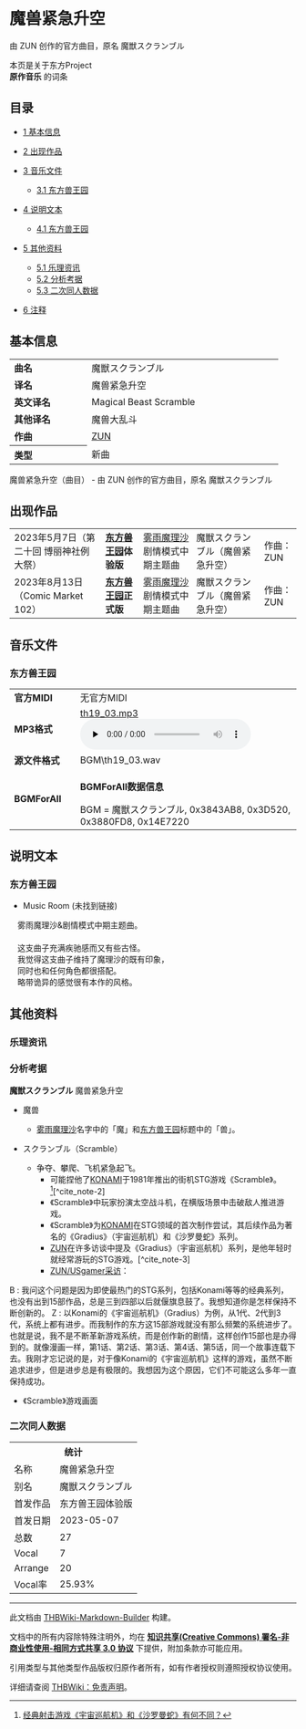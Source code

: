 # 魔兽紧急升空

<!-- source html: G:\repos\THBWiki-Markdown-Builder\THBWikiMarkdown\Temp\main\a\ac\ns0%3A%E9%AD%94%E5%85%BD%E7%B4%A7%E6%80%A5%E5%8D%87%E7%A9%BA.html -->

由 ZUN 创作的官方曲目，原名 魔獣スクランブル

本页是关于东方Project  
 **原作音乐** 的词条

## 目录

- [1 基本信息](#基本信息)
- [2 出现作品](#出现作品)
- [3 音乐文件](#音乐文件)

  - [3.1 东方兽王园](#东方兽王园)



- [4 说明文本](#说明文本)

  - [4.1 东方兽王园](#东方兽王园_2)



- [5 其他资料](#其他资料)

  - [5.1 乐理资讯](#乐理资讯)
  - [5.2 分析考据](#分析考据)
  - [5.3 二次同人数据](#二次同人数据)



- [6 注释](#注释)





## 基本信息

<table><tbody><tr><td style="width:120px"><b>曲名</b></td><td style="width:320px">魔獣スクランブル</td></tr><tr><td><b>译名</b></td><td>魔兽紧急升空</td></tr><tr><td><b>英文译名</b></td><td>Magical Beast Scramble</td></tr><tr><td><b>其他译名</b></td><td>魔兽大乱斗</td></tr><tr><td><b>作曲</b></td><td><a href="./ZUN.md" title="ZUN">ZUN</a></td></tr><tr><th style="text-align: left;"><b>类型</b></th><td>新曲</td></tr></tbody></table>

魔兽紧急升空（曲目） - 由 ZUN 创作的官方曲目，原名 魔獣スクランブル

## 出现作品

<table>
<tbody><tr><td>2023年5月7日（第二十回 博丽神社例大祭）</td><td><b><a href="./东方兽王园.md" title="东方兽王园">东方兽王园</a>体验版</b></td><td><a href="./雾雨魔理沙.md" title="雾雨魔理沙">雾雨魔理沙</a>剧情模式中期主题曲</td><td style="padding-left:5px;">魔獣スクランブル（魔兽紧急升空）</td><td style="padding-left:10px;">作曲：ZUN</td></tr>
<tr><td>2023年8月13日（Comic Market 102）</td><td><b><a href="./东方兽王园.md" title="东方兽王园">东方兽王园</a>正式版</b></td><td><a href="./雾雨魔理沙.md" title="雾雨魔理沙">雾雨魔理沙</a>剧情模式中期主题曲</td><td style="padding-left:5px;">魔獣スクランブル（魔兽紧急升空）</td><td style="padding-left:10px;">作曲：ZUN</td></tr>
</tbody></table>



## 音乐文件

### 东方兽王园

<table><tbody><tr class="mw-empty-elt"></tr><tr><td width="100"><b>官方MIDI</b></td><td>无官方MIDI</td></tr><tr><td><b>MP3格式</b></td><td><a href="./文件-th19_03.mp3.md" title="文件:th19 03.mp3">th19_03.mp3</a><br><audio src="https://upload.thwiki.cc/6/66/th19_03.mp3" loop="" controls="" preload="none"></audio></td></tr><tr><td><b>源文件格式</b></td><td>BGM\th19_03.wav</td></tr><tr><td><b>BGMForAll</b></td><td><div class="mw-collapsible mw-collapsed">
<p><b>BGMForAll数据信息</b>
</p>
<div class="mw-collapsible-content">BGM = 魔獣スクランブル, 0x3843AB8, 0x3D520, 0x3880FD8, 0x14E7220</div>
</div>
</td></tr></tbody></table>



## 说明文本

### 东方兽王园
- Music Room (未找到链接)

　雾雨魔理沙&amp;剧情模式中期主题曲。  
　  
　这支曲子充满疾驰感而又有些古怪。  
　我觉得这支曲子维持了魔理沙的既有印象，  
　同时也和任何角色都很搭配。  
　略带诡异的感觉很有本作的风格。

## 其他资料

### 乐理资讯

### 分析考据
  
 **魔獣スクランブル**  魔兽紧急升空
  

- 魔兽
  - [雾雨魔理沙](./雾雨魔理沙.md)名字中的「魔」和[东方兽王园](./东方兽王园.md)标题中的「兽」。

- スクランブル（Scramble）
  - 争夺、攀爬、飞机紧急起飞。
    - 可能捏他了[KONAMI](./KONAMI.md)于1981年推出的街机STG游戏《Scramble》。[^cite_note-1][^cite_note-2]
    - 《Scramble》中玩家扮演太空战斗机，在横版场景中击破敌人推进游戏。
    - 《Scramble》为[KONAMI](./KONAMI.md)在STG领域的首次制作尝试，其后续作品为著名的《Gradius》（宇宙巡航机）和《沙罗曼蛇》系列。
    - [ZUN](./ZUN.md)在许多访谈中提及《Gradius》（宇宙巡航机）系列，是他年轻时就经常游玩的STG游戏。[^cite_note-3]
    - [ZUN/USgamer采访](./ZUN-USgamer采访.md)：



B
: 我问这个问题是因为即使最热门的STG系列，包括Konami等等的经典系列，也没有出到15部作品，总是三到四部以后就偃旗息鼓了。我想知道你是怎样保持不断创新的。
Z
: 以Konami的《宇宙巡航机》（Gradius）为例，从1代、2代到3代，系统上都有进步。而我制作的东方这15部游戏就没有那么频繁的系统进步了。也就是说，我不是不断革新游戏系统，而是创作新的剧情，这样创作15部也是办得到的。就像漫画一样，第1话、第2话、第3话、第4话、第5话，同一个故事连载下去。我刚才忘记说的是，对于像Konami的《宇宙巡航机》这样的游戏，虽然不断追求进步，但是进步总是有极限的。我想因为这个原因，它们不可能这么多年一直保持成功。

- [](./文件-《Scramble》游戏画面.png.md)《Scramble》游戏画面


### 二次同人数据

<table><tbody><tr><th colspan="2">统计</th></tr>
<tr><td>名称</td><td>魔兽紧急升空</td></tr>
<tr><td>别名</td><td>魔獣スクランブル</td></tr>
<tr><td>首发作品</td><td>东方兽王园体验版</td></tr>
<tr><td>首发日期</td><td>2023-05-07</td></tr>
<tr><td>总数</td><td>27</td></tr>
<tr><td>Vocal</td><td>7</td></tr>
<tr><td>Arrange</td><td>20</td></tr>
<tr><td>Vocal率</td><td>25.93%</td></tr>
</tbody></table>





[^cite_note-1]: [经典射击游戏《宇宙巡航机》和《沙罗曼蛇》有何不同？](https://baijiahao.baidu.com/s?id=1736517476940899877&amp;wfr=spider&amp;for=pc)






---

此文档由 [THBWiki-Markdown-Builder](https://github.com/Delsin-Yu/THBWiki-Markdown-Builder) 构建。

文档中的所有内容除特殊注明外，均在 [**知识共享(Creative Commons) 署名-非商业性使用-相同方式共享 3.0 协议**](https://creativecommons.org/licenses/by-sa/3.0/deed.zh-hans) 下提供，附加条款亦可能应用。

引用类型与其他类型作品版权归原作者所有，如有作者授权则遵照授权协议使用。

详细请查阅 [THBWiki：免责声明](https://thbwiki.cc/THBWiki:%E5%85%8D%E8%B4%A3%E5%A3%B0%E6%98%8E)。

